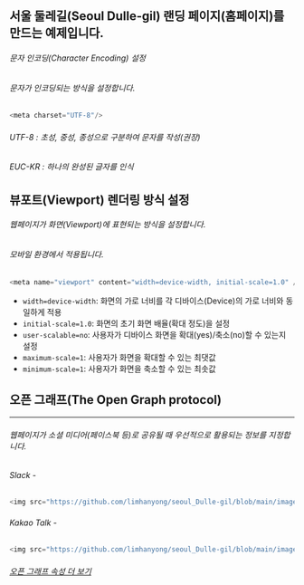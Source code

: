 


## 서울 둘레길(Seoul Dulle-gil) 랜딩 페이지(홈페이지)를 만드는 예제입니다.

###### 문자 인코딩(Character Encoding) 설정
###### 문자가 인코딩되는 방식을 설정합니다.
````c
<meta charset="UTF-8"/>
````

###### UTF-8 : 초성, 중성, 종성으로 구분하여 문자를 작성(권장)
###### EUC-KR : 하나의 완성된 글자를 인식

## 뷰포트(Viewport) 렌더링 방식 설정

######  웹페이지가 화면(Viewport)에 표현되는 방식을 설정합니다.
######  모바일 환경에서 적용됩니다.

````c
<meta name="viewport" content="width=device-width, initial-scale=1.0" />
````
+ ```` width=device-width ````: 화면의 가로 너비를 각 디바이스(Device)의 가로 너비와 동일하게 적용
+ ```` initial-scale=1.0 ````: 화면의 초기 화면 배율(확대 정도)을 설정
+ ```` user-scalable=no ````: 사용자가 디바이스 화면을 확대(yes)/축소(no)할 수 있는지 설정
+ ```` maximum-scale=1 ````: 사용자가 화면을 확대할 수 있는 최댓값
+ ```` minimum-scale=1 ````: 사용자가 화면을 축소할 수 있는 최솟값

## 오픈 그래프(The Open Graph protocol)
---------------------------------
###### 웹페이지가 소셜 미디어(페이스북 등)로 공유될 때 우선적으로 활용되는 정보를 지정합니다.
###### Slack -
````c
<img src="https://github.com/limhanyong/seoul_Dulle-gil/blob/main/images/20230103_10.jpg" />
````
###### Kakao Talk -
````c
<img src="https://github.com/limhanyong/seoul_Dulle-gil/blob/main/images/20230103_11.jpg" />
````
###### <a href="https://ogp.me/">오픈 그래프 속성 더 보기</a>

<meta property="og:type" content="website" />
<meta property="og:site_name" content="Seoul Dulle-gil" />
<meta property="og:title" content="Seoul Dulle-gil in Korea" />
<meta property="og:description" content="서울시 내 다양하게 간단한 산책로 및 산보용으로 된 둘레길이 많이 있습니다." />
<meta property="og:image" content="./images/favicon.png" />
<meta property="og:url" content="https://github.com/limhanyong/seoul_Dulle-gil" />

